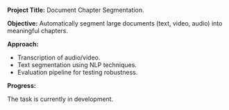 **Project Title:** Document Chapter Segmentation.

**Objective:** Automatically segment large documents (text, video, audio) into meaningful chapters.

**Approach:**

* Transcription of audio/video.
* Text segmentation using NLP techniques.
* Evaluation pipeline for testing robustness.

**Progress:** 

The task is currently in development.

